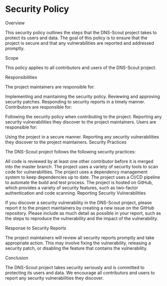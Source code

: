 # Security Policy

Overview

This security policy outlines the steps that the DNS-Scout project takes to protect its users and data. The goal of this policy is to ensure that the project is secure and that any vulnerabilities are reported and addressed promptly.

Scope

This policy applies to all contributors and users of the DNS-Scout project.

Responsibilities

The project maintainers are responsible for:

Implementing and maintaining the security policy.
Reviewing and approving security patches.
Responding to security reports in a timely manner.
Contributors are responsible for:

Following the security policy when contributing to the project.
Reporting any security vulnerabilities they discover to the project maintainers.
Users are responsible for:

Using the project in a secure manner.
Reporting any security vulnerabilities they discover to the project maintainers.
Security Practices

The DNS-Scout project follows the following security practices:

All code is reviewed by at least one other contributor before it is merged into the master branch.
The project uses a variety of security tools to scan code for vulnerabilities.
The project uses a dependency management system to keep dependencies up to date.
The project uses a CI/CD pipeline to automate the build and test process.
The project is hosted on GitHub, which provides a variety of security features, such as two-factor authentication and code scanning.
Reporting Security Vulnerabilities

If you discover a security vulnerability in the DNS-Scout project, please report it to the project maintainers by creating a new issue on the GitHub repository. Please include as much detail as possible in your report, such as the steps to reproduce the vulnerability and the impact of the vulnerability.

Response to Security Reports

The project maintainers will review all security reports promptly and take appropriate action. This may involve fixing the vulnerability, releasing a security patch, or disabling the feature that contains the vulnerability.

Conclusion

The DNS-Scout project takes security seriously and is committed to protecting its users and data. We encourage all contributors and users to report any security vulnerabilities they discover.
